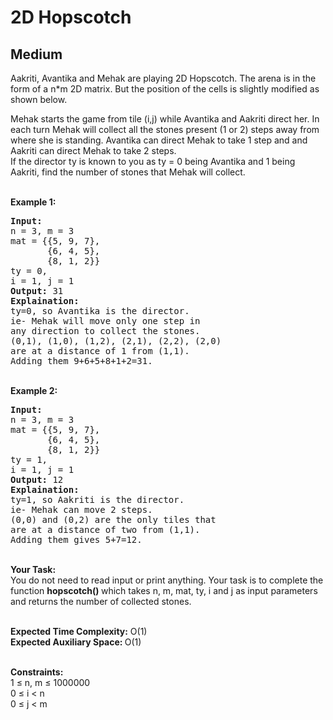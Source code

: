 # 2D Hopscotch
## Medium 
<div class="problems_problem_content__Xm_eO"><p>Aakriti, Avantika and Mehak are playing 2D Hopscotch. The arena is in the form of a n*m 2D matrix. But the position of the cells is slightly modified as shown below.&nbsp;<br>
<img alt="" src="https://contribute.geeksforgeeks.org/wp-content/uploads/hopscotch-1.jpg"></p>

<p>Mehak starts the game from tile (i,j) while Avantika and Aakriti direct her. In each turn Mehak will collect all the stones present (1 or 2) steps away from where she is standing. Avantika can direct Mehak to take 1 step and and Aakriti can direct Mehak to take 2 steps.&nbsp;<br>
If the director ty is known to you as ty = 0 being Avantika and 1 being Aakriti, find the number of stones that Mehak will collect.&nbsp;</p>

<p><br>
<strong>Example 1:</strong></p>

<pre><strong>Input: </strong>
n = 3, m = 3
mat = {{5, 9, 7}, 
       {6, 4, 5}, 
       {8, 1, 2}}
ty = 0, 
i = 1, j = 1
<strong>Output:</strong> 31
<strong>Explaination: </strong>
ty=0, so Avantika is the director. 
ie- Mehak will move only one step in 
any direction to collect the stones.
(0,1), (1,0), (1,2), (2,1), (2,2), (2,0) 
are at a distance of 1 from (1,1). 
Adding them 9+6+5+8+1+2=31.</pre>

<p><br>
<strong>Example 2:</strong></p>

<pre><strong>Input: </strong>
n = 3, m = 3
mat = {{5, 9, 7}, 
       {6, 4, 5}, 
       {8, 1, 2}}
ty = 1, 
i = 1, j = 1
<strong>Output:</strong> 12
<strong>Explaination: </strong>
ty=1, so Aakriti is the director. 
ie- Mehak can move 2 steps. 
(0,0) and (0,2) are the only tiles that 
are at a distance of two from (1,1). 
Adding them gives 5+7=12.</pre>

<p><br>
<strong>Your Task:</strong><br>
You do not need to read input or print anything. Your task is to complete the function <strong>hopscotch() </strong>which takes n, m, mat, ty, i and j as input parameters and returns the number of collected stones.</p>

<p><br>
<strong>Expected Time Complexity:</strong> O(1)<br>
<strong>Expected Auxiliary Space: </strong>O(1)</p>

<p><br>
<strong>Constraints:</strong><br>
1 ≤ n, m ≤ 1000000<br>
0 ≤ i &lt; n<br>
0 ≤ j &lt; m&nbsp;</p>
</div>